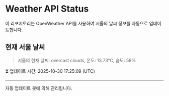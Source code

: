 
# Weather API Status

이 리포지토리는 OpenWeather API를 사용하여 서울의 날씨 정보를 자동으로 업데이트합니다.

## 현재 서울 날씨
> 서울의 현재 날씨: overcast clouds, 온도: 13.73°C, 습도: 58%

⏳ 업데이트 시간: 2025-10-30 17:25:09 (UTC)

---
자동 업데이트 봇에 의해 관리됩니다.
